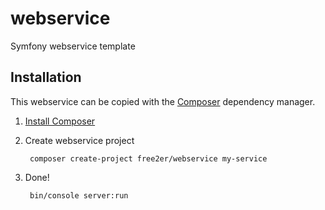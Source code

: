 # webservice
Symfony webservice template

## Installation
This webservice can be copied with the [Composer](https://getcomposer.org/) dependency manager.

1. [Install Composer](https://getcomposer.org/doc/00-intro.md)

2. Create webservice project

        composer create-project free2er/webservice my-service

3. Done!

        bin/console server:run
